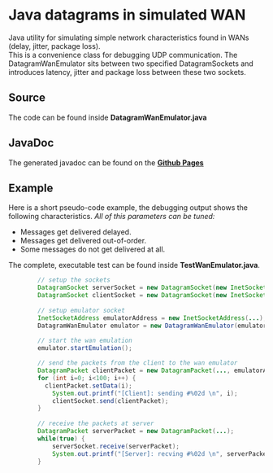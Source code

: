Java datagrams in simulated WAN
======================

Java utility for simulating simple network characteristics found in WANs (delay, jitter, package loss).   
This is a convenience class for debugging UDP communication. The DatagramWanEmulator sits between
two specified DatagramSockets and introduces latency, jitter and package loss 
between these two sockets.

Source
---------------------
The code can be found inside __DatagramWanEmulator.java__

JavaDoc
---------------------
The generated javadoc can be found on the [__Github Pages__](http://mucaho.github.io/Java-UDP-WAN-Simulator)

Example
---------------------
Here is a short pseudo-code example, the debugging output shows the following characteristics.
_All of this parameters can be tuned:_
* Messages get delivered delayed.
* Messages get delivered out-of-order.
* Some messages do not get delivered at all.   



The complete, executable test can be found inside __TestWanEmulator.java__.
```java
		// setup the sockets
		DatagramSocket serverSocket = new DatagramSocket(new InetSocketAddress(...));
		DatagramSocket clientSocket = new DatagramSocket(new InetSocketAddress(...));
		
		// setup emulator socket
		InetSocketAddress emulatorAddress = new InetSocketAddress(...);
		DatagramWanEmulator emulator = new DatagramWanEmulator(emulatorAddress, ...);
		
		// start the wan emulation
		emulator.startEmulation();

		// send the packets from the client to the wan emulator
		DatagramPacket clientPacket = new DatagramPacket(..., emulatorAddress);
		for (int i=0; i<100; i++) {
		  clientPacket.setData(i);
			System.out.printf("[Client]: sending #%02d \n", i);
			clientSocket.send(clientPacket);
		}
		
		// receive the packets at server
		DatagramPacket serverPacket = new DatagramPacket(...);
		while(true) {
			serverSocket.receive(serverPacket);
			System.out.printf("[Server]: recving #%02d \n", serverPacket.getData(...));
		}
```



